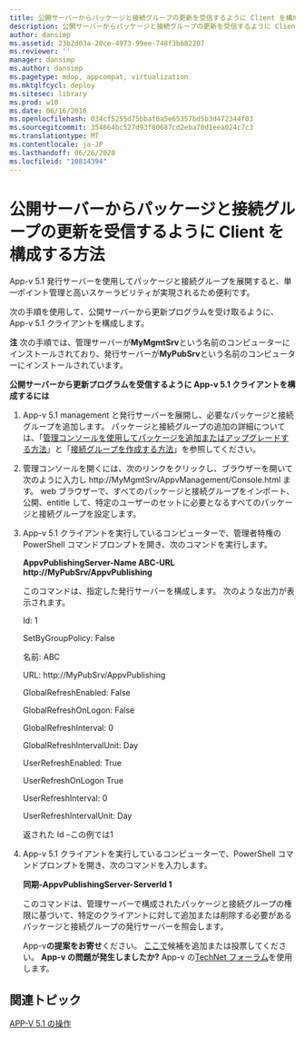 ```yaml
---
title: 公開サーバーからパッケージと接続グループの更新を受信するように Client を構成する方法
description: 公開サーバーからパッケージと接続グループの更新を受信するように Client を構成する方法
author: dansimp
ms.assetid: 23b2d03a-20ce-4973-99ee-748f3b682207
ms.reviewer: ''
manager: dansimp
ms.author: dansimp
ms.pagetype: mdop, appcompat, virtualization
ms.mktglfcycl: deploy
ms.sitesec: library
ms.prod: w10
ms.date: 06/16/2016
ms.openlocfilehash: 034cf5255d75bbaf6a5e65357bd5b3d472344f03
ms.sourcegitcommit: 354664bc527d93f80687cd2eba70d1eea024c7c3
ms.translationtype: MT
ms.contentlocale: ja-JP
ms.lasthandoff: 06/26/2020
ms.locfileid: "10814394"
---
```

# 公開サーバーからパッケージと接続グループの更新を受信するように Client を構成する方法


App-v 5.1 発行サーバーを使用してパッケージと接続グループを展開すると、単一ポイント管理と高いスケーラビリティが実現されるため便利です。

次の手順を使用して、公開サーバーから更新プログラムを受け取るように、App-v 5.1 クライアントを構成します。

**注** 次の手順では、管理サーバーが**MyMgmtSrv**という名前のコンピューターにインストールされており、発行サーバーが**MyPubSrv**という名前のコンピューターにインストールされています。

 

**公開サーバーから更新プログラムを受信するように App-v 5.1 クライアントを構成するには**

1.  App-v 5.1 management と発行サーバーを展開し、必要なパッケージと接続グループを追加します。 パッケージと接続グループの追加の詳細については、「[管理コンソールを使用してパッケージを追加またはアップグレードする方法](how-to-add-or-upgrade-packages-by-using-the-management-console-51-gb18030.md)」と「[接続グループを作成する方法](how-to-create-a-connection-group51.md)」を参照してください。

2.  管理コンソールを開くには、次のリンクをクリックし、ブラウザーを開いて次のように入力し http://MyMgmtSrv/AppvManagement/Console.html ます。 web ブラウザーで、すべてのパッケージと接続グループをインポート、公開、entitle して、特定のユーザーのセットに必要となるすべてのパッケージと接続グループを設定します。

3.  App-v 5.1 クライアントを実行しているコンピューターで、管理者特権の PowerShell コマンドプロンプトを開き、次のコマンドを実行します。

    **AppvPublishingServer-Name ABC-URL http://MyPubSrv/AppvPublishing**

    このコマンドは、指定した発行サーバーを構成します。 次のような出力が表示されます。

    Id: 1

    SetByGroupPolicy: False

    名前: ABC

    URL: http://MyPubSrv/AppvPublishing

    GlobalRefreshEnabled: False

    GlobalRefreshOnLogon: False

    GlobalRefreshInterval: 0

    GlobalRefreshIntervalUnit: Day

    UserRefreshEnabled: True

    UserRefreshOnLogon True

    UserRefreshInterval: 0

    UserRefreshIntervalUnit: Day

    返された Id –この例では1

4.  App-v 5.1 クライアントを実行しているコンピューターで、PowerShell コマンドプロンプトを開き、次のコマンドを入力します。

    **同期-AppvPublishingServer-ServerId 1**

    このコマンドは、管理サーバーで構成されたパッケージと接続グループの権限に基づいて、特定のクライアントに対して追加または削除する必要があるパッケージと接続グループの発行サーバーを照会します。

    App-v**の提案をお寄せ**ください。 [ここで](http://appv.uservoice.com/forums/280448-microsoft-application-virtualization)候補を追加または投票してください。 **App-v の問題が発生しましたか?** App-v の[TechNet フォーラム](https://social.technet.microsoft.com/Forums/home?forum=mdopappv)を使用します。

## 関連トピック


[APP-V 5.1 の操作](operations-for-app-v-51.md)

 

 





